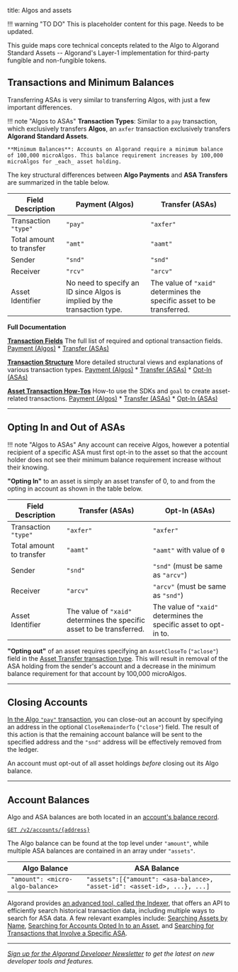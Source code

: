 title: Algos and assets

!!! warning "TO DO"
    This is placeholder content for this page. Needs to be updated.
 
This guide maps core technical concepts related to the Algo to Algorand Standard Assets -- Algorand's Layer-1 implementation for third-party fungible and non-fungible tokens. 

## Transactions and Minimum Balances

Transferring ASAs is very similar to transferring Algos, with just a few important differences.


!!! note "Algos to ASAs"
    **Transaction Types**: Similar to a `pay` transaction, which exclusively transfers **Algos**, an `axfer` transaction exclusively transfers **Algorand Standard Assets**.
    
    **Minimum Balances**: Accounts on Algorand require a minimum balance of 100,000 microAlgos. This balance requirement increases by 100,000 microAlgos for _each_ asset holding.
    

    
The key structural differences between **Algo Payments** and **ASA Transfers** are summarized in the table below. 
    

|Field Description|Payment (Algos)|Transfer (ASAs)|
|-----|----|------|
|Transaction `"type"`|`"pay"`|`"axfer"`|
|Total amount to transfer|`"amt"`|`"aamt"`|
|Sender|`"snd"`|`"snd"`|
|Receiver|`"rcv"`|`"arcv"`|
|Asset Identifier|No need to specify an ID since Algos is implied by the transaction type.|The value of `"xaid"` determines the specific asset to be transferred.|

**Full Documentation**

[**Transaction Fields**](https://developer.algorand.org/docs/features/transactions/) 
The full list of required and optional transaction fields.
[Payment (Algos)](https://developer.algorand.org/docs/reference/transactions/#payment-transaction) * [Transfer (ASAs)](https://developer.algorand.org/docs/reference/transactions/#asset-transfer-transaction)

[**Transaction Structure**](https://developer.algorand.org/docs/features/transactions/) 
More detailed structural views and explanations of various transaction types.
[Payment (Algos)](https://developer.algorand.org/docs/features/transactions/#payment-transaction) * [Transfer (ASAs)](https://developer.algorand.org/docs/features/transactions/#transfer-an-asset) * [Opt-In (ASAs)](https://developer.algorand.org/docs/features/transactions/#opt-in-to-an-asset)

[**Asset Transaction How-Tos**](https://developer.algorand.org/docs/features/asa/)
How-to use the SDKs and `goal` to create asset-related transactions.
[Payment (Algos)](https://developer.algorand.org/docs/build-apps/hello_world/) * [Transfer (ASAs)](https://developer.algorand.org/docs/features/asa/#transferring-an-asset) * [Opt-In (ASAs)](https://developer.algorand.org/docs/features/asa/#receiving-an-asset)


----------

## Opting In and Out of ASAs

!!! note "Algos to ASAs"
    Any account can receive Algos, however a potential recipient of a specific ASA must first opt-in to the asset so that the account holder does not see their minimum balance requirement increase without their knowing.    
    
**"Opting In"** to an asset is simply an asset transfer of 0, to and from the opting in account as shown in the table below.

|Field Description|Transfer (ASAs)| Opt-In (ASAs)|
|-----|------|-----|
|Transaction `"type"`|`"axfer"`|`"axfer"`|
|Total amount to transfer|`"aamt"`|`"aamt"` with value of `0`|
|Sender|`"snd"`|`"snd"` (must be same as `"arcv"`)|
|Receiver|`"arcv"`|`"arcv"` (must be same as `"snd"`)|
|Asset Identifier|The value of `"xaid"` determines the specific asset to be transferred.|The value of `"xaid"` determines the specific asset to opt-in to.|

**"Opting out"** of an asset requires specifying an `AssetCloseTo` (`"aclose"`) field in the [Asset Transfer transaction type](https://developer.algorand.org/docs/reference/transactions/#asset-transfer-transaction). This will result in removal of the ASA holding from the sender's account and a decrease in the minimum balance requirement for that account by 100,000 microAlgos.

----------

## Closing Accounts

[In the Algo `"pay"` transaction](https://developer.algorand.org/docs/features/transactions/#close-an-account), you can close-out an account by specifying an address in the optional `CloseRemainderTo` (`"close"`) field. The result of this action is that the remaining account balance will be sent to the specified address and the `"snd"` address will be effectively removed from the ledger.

An account must opt-out of all asset holdings _before_ closing out its Algo balance.


----------

## Account Balances

Algo and ASA balances are both located in an [account's balance record](https://developer.algorand.org/docs/reference/rest-apis/algod/v2/#account).

[`GET /v2/accounts/{address}`](https://developer.algorand.org/docs/reference/rest-apis/algod/v2/#get-v2accountsaddress)

The Algo balance can be found at the top level under `"amount"`, while multiple ASA balances are contained in an array under `"assets"`. 

|Algo Balance | ASA Balance |
|---|---|
|`"amount": <micro-algo-balance>`|`"assets":[{"amount": <asa-balance>, "asset-id": <asset-id>, ...}, ...]`|


Algorand provides [an advanced tool, called the Indexer](https://developer.algorand.org/docs/features/indexer/), that offers an API to efficiently search historical transaction data, including multiple ways to search for ASA data. A few relevant examples include: [Searching Assets by Name](https://developer.algorand.org/docs/features/indexer/#search-assets), [Searching for Accounts Opted In to an Asset](https://developer.algorand.org/docs/features/indexer/#searching-for-accounts-based-on-asset), and [Searching for Transactions that Involve a Specific ASA](https://developer.algorand.org/docs/features/indexer/#searching-for-transactions-based-on-asset).


-----
[_Sign up for the Algorand Developer Newsletter_](https://developer.algorand.org/pages/newsletter/) _to get the latest on new developer tools and features._